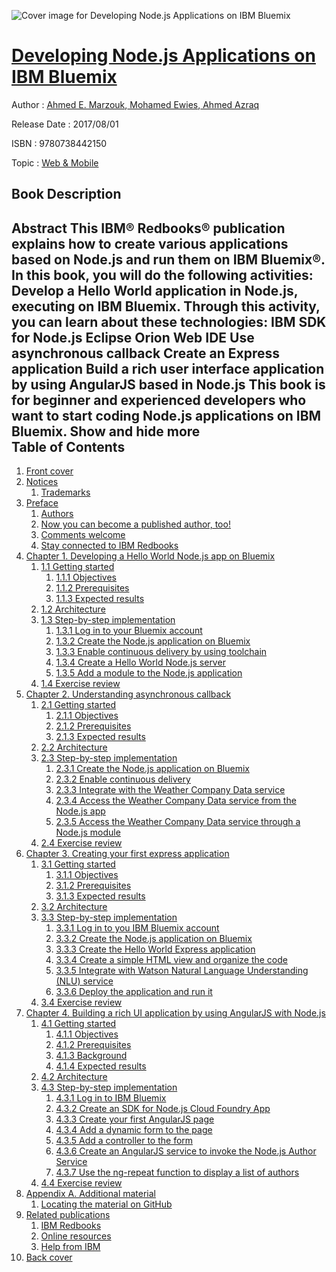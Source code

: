![Cover image for Developing Node.js Applications on IBM Bluemix](https://imgdetail.ebookreading.net/cover/cover/web_mobile/EB9780738442150.jpg)

[Developing Node.js Applications on IBM Bluemix](https://ebookreading.net/view/book/Developing+Node.js+Applications+on+IBM+Bluemix-EB9780738442150_1.html "Developing Node.js Applications on IBM Bluemix")
====================================================================================================================

Author : [Ahmed E. Marzouk](https://ebookreading.net/search/author/Ahmed+E.+Marzouk),[ Mohamed Ewies](https://ebookreading.net/search/author/+Mohamed+Ewies),[ Ahmed Azraq](https://ebookreading.net/search/author/+Ahmed+Azraq)

Release Date : 2017/08/01

ISBN : 9780738442150

Topic : [Web & Mobile](https://ebookreading.net/search/category/web-mobile)

Book Description
-----------------

 Abstract
This IBM® Redbooks® publication explains how to create various applications based on Node.js and run them on IBM Bluemix®. In this book, you will do the following activities:
Develop a Hello World application in Node.js, executing on IBM Bluemix. Through this activity, you can learn about these technologies:
IBM SDK for Node.js
Eclipse Orion Web IDE
Use asynchronous callback
Create an Express application
Build a rich user interface application by using AngularJS based in Node.js
 This book is for beginner and experienced developers who want to start coding Node.js applications on IBM Bluemix.
        Show and hide more                
Table of Contents
-----------------

1. [Front cover](https://ebookreading.net/view/book/Developing+Node.js+Applications+on+IBM+Bluemix-EB9780738442150_1.html#ww457511)
1. [Notices](https://ebookreading.net/view/book/Developing+Node.js+Applications+on+IBM+Bluemix-EB9780738442150_3.html#ww460066)
    1. [Trademarks](https://ebookreading.net/view/book/Developing+Node.js+Applications+on+IBM+Bluemix-EB9780738442150_3.html#ww459879)
1. [Preface](https://ebookreading.net/view/book/Developing+Node.js+Applications+on+IBM+Bluemix-EB9780738442150_4.html#ww769426)
    1. [Authors](https://ebookreading.net/view/book/Developing+Node.js+Applications+on+IBM+Bluemix-EB9780738442150_4.html#ww776025)
    1. [Now you can become a published author, too!](https://ebookreading.net/view/book/Developing+Node.js+Applications+on+IBM+Bluemix-EB9780738442150_4.html#ww782335)
    1. [Comments welcome](https://ebookreading.net/view/book/Developing+Node.js+Applications+on+IBM+Bluemix-EB9780738442150_4.html#ww775129)
    1. [Stay connected to IBM Redbooks](https://ebookreading.net/view/book/Developing+Node.js+Applications+on+IBM+Bluemix-EB9780738442150_4.html#ww782351)
1. [Chapter 1. Developing a Hello World Node.js app on Bluemix](https://ebookreading.net/view/book/Developing+Node.js+Applications+on+IBM+Bluemix-EB9780738442150_5.html#ww458935)
    1. [1.1 Getting started](https://ebookreading.net/view/book/Developing+Node.js+Applications+on+IBM+Bluemix-EB9780738442150_5.html#ww461398)
        1. [1.1.1 Objectives](https://ebookreading.net/view/book/Developing+Node.js+Applications+on+IBM+Bluemix-EB9780738442150_5.html#ww460924)
        1. [1.1.2 Prerequisites](https://ebookreading.net/view/book/Developing+Node.js+Applications+on+IBM+Bluemix-EB9780738442150_5.html#ww460933)
        1. [1.1.3 Expected results](https://ebookreading.net/view/book/Developing+Node.js+Applications+on+IBM+Bluemix-EB9780738442150_5.html#ww460941)
    1. [1.2 Architecture](https://ebookreading.net/view/book/Developing+Node.js+Applications+on+IBM+Bluemix-EB9780738442150_5.html#ww460954)
    1. [1.3 Step-by-step implementation](https://ebookreading.net/view/book/Developing+Node.js+Applications+on+IBM+Bluemix-EB9780738442150_5.html#ww460966)
        1. [1.3.1 Log in to your Bluemix account](https://ebookreading.net/view/book/Developing+Node.js+Applications+on+IBM+Bluemix-EB9780738442150_5.html#ww460968)
        1. [1.3.2 Create the Node.js application on Bluemix](https://ebookreading.net/view/book/Developing+Node.js+Applications+on+IBM+Bluemix-EB9780738442150_5.html#ww460975)
        1. [1.3.3 Enable continuous delivery by using toolchain](https://ebookreading.net/view/book/Developing+Node.js+Applications+on+IBM+Bluemix-EB9780738442150_5.html#ww460997)
        1. [1.3.4 Create a Hello World Node.js server](https://ebookreading.net/view/book/Developing+Node.js+Applications+on+IBM+Bluemix-EB9780738442150_5.html#ww461041)
        1. [1.3.5 Add a module to the Node.js application](https://ebookreading.net/view/book/Developing+Node.js+Applications+on+IBM+Bluemix-EB9780738442150_5.html#ww461193)
    1. [1.4 Exercise review](https://ebookreading.net/view/book/Developing+Node.js+Applications+on+IBM+Bluemix-EB9780738442150_5.html#ww461282)
1. [Chapter 2. Understanding asynchronous callback](https://ebookreading.net/view/book/Developing+Node.js+Applications+on+IBM+Bluemix-EB9780738442150_6.html#ww485557)
    1. [2.1 Getting started](https://ebookreading.net/view/book/Developing+Node.js+Applications+on+IBM+Bluemix-EB9780738442150_6.html#ww458965)
        1. [2.1.1 Objectives](https://ebookreading.net/view/book/Developing+Node.js+Applications+on+IBM+Bluemix-EB9780738442150_6.html#ww460857)
        1. [2.1.2 Prerequisites](https://ebookreading.net/view/book/Developing+Node.js+Applications+on+IBM+Bluemix-EB9780738442150_6.html#ww460859)
        1. [2.1.3 Expected results](https://ebookreading.net/view/book/Developing+Node.js+Applications+on+IBM+Bluemix-EB9780738442150_6.html#ww460867)
    1. [2.2 Architecture](https://ebookreading.net/view/book/Developing+Node.js+Applications+on+IBM+Bluemix-EB9780738442150_6.html#ww460878)
    1. [2.3 Step-by-step implementation](https://ebookreading.net/view/book/Developing+Node.js+Applications+on+IBM+Bluemix-EB9780738442150_6.html#ww460892)
        1. [2.3.1 Create the Node.js application on Bluemix](https://ebookreading.net/view/book/Developing+Node.js+Applications+on+IBM+Bluemix-EB9780738442150_6.html#ww460901)
        1. [2.3.2 Enable continuous delivery](https://ebookreading.net/view/book/Developing+Node.js+Applications+on+IBM+Bluemix-EB9780738442150_6.html#ww460926)
        1. [2.3.3 Integrate with the Weather Company Data service](https://ebookreading.net/view/book/Developing+Node.js+Applications+on+IBM+Bluemix-EB9780738442150_6.html#ww460956)
        1. [2.3.4 Access the Weather Company Data service from the Node.js app](https://ebookreading.net/view/book/Developing+Node.js+Applications+on+IBM+Bluemix-EB9780738442150_6.html#ww480994)
        1. [2.3.5 Access the Weather Company Data service through a Node.js module](https://ebookreading.net/view/book/Developing+Node.js+Applications+on+IBM+Bluemix-EB9780738442150_6.html#ww461231)
    1. [2.4 Exercise review](https://ebookreading.net/view/book/Developing+Node.js+Applications+on+IBM+Bluemix-EB9780738442150_6.html#ww461357)
1. [Chapter 3. Creating your first express application](https://ebookreading.net/view/book/Developing+Node.js+Applications+on+IBM+Bluemix-EB9780738442150_7.html#ww458935)
    1. [3.1 Getting started](https://ebookreading.net/view/book/Developing+Node.js+Applications+on+IBM+Bluemix-EB9780738442150_7.html#ww458965)
        1. [3.1.1 Objectives](https://ebookreading.net/view/book/Developing+Node.js+Applications+on+IBM+Bluemix-EB9780738442150_7.html#ww460893)
        1. [3.1.2 Prerequisites](https://ebookreading.net/view/book/Developing+Node.js+Applications+on+IBM+Bluemix-EB9780738442150_7.html#ww460903)
        1. [3.1.3 Expected results](https://ebookreading.net/view/book/Developing+Node.js+Applications+on+IBM+Bluemix-EB9780738442150_7.html#ww460909)
    1. [3.2 Architecture](https://ebookreading.net/view/book/Developing+Node.js+Applications+on+IBM+Bluemix-EB9780738442150_7.html#ww460922)
    1. [3.3 Step-by-step implementation](https://ebookreading.net/view/book/Developing+Node.js+Applications+on+IBM+Bluemix-EB9780738442150_7.html#ww460942)
        1. [3.3.1 Log in to you IBM Bluemix account](https://ebookreading.net/view/book/Developing+Node.js+Applications+on+IBM+Bluemix-EB9780738442150_7.html#ww460944)
        1. [3.3.2 Create the Node.js application on Bluemix](https://ebookreading.net/view/book/Developing+Node.js+Applications+on+IBM+Bluemix-EB9780738442150_7.html#ww460953)
        1. [3.3.3 Create the Hello World Express application](https://ebookreading.net/view/book/Developing+Node.js+Applications+on+IBM+Bluemix-EB9780738442150_7.html#ww460980)
        1. [3.3.4 Create a simple HTML view and organize the code](https://ebookreading.net/view/book/Developing+Node.js+Applications+on+IBM+Bluemix-EB9780738442150_7.html#ww461071)
        1. [3.3.5 Integrate with Watson Natural Language Understanding (NLU) service](https://ebookreading.net/view/book/Developing+Node.js+Applications+on+IBM+Bluemix-EB9780738442150_7.html#ww461192)
        1. [3.3.6 Deploy the application and run it](https://ebookreading.net/view/book/Developing+Node.js+Applications+on+IBM+Bluemix-EB9780738442150_7.html#ww461299)
    1. [3.4 Exercise review](https://ebookreading.net/view/book/Developing+Node.js+Applications+on+IBM+Bluemix-EB9780738442150_7.html#ww461341)
1. [Chapter 4. Building a rich UI application by using AngularJS with Node.js](https://ebookreading.net/view/book/Developing+Node.js+Applications+on+IBM+Bluemix-EB9780738442150_8.html#ww458935)
    1. [4.1 Getting started](https://ebookreading.net/view/book/Developing+Node.js+Applications+on+IBM+Bluemix-EB9780738442150_8.html#ww458965)
        1. [4.1.1 Objectives](https://ebookreading.net/view/book/Developing+Node.js+Applications+on+IBM+Bluemix-EB9780738442150_8.html#ww460828)
        1. [4.1.2 Prerequisites](https://ebookreading.net/view/book/Developing+Node.js+Applications+on+IBM+Bluemix-EB9780738442150_8.html#ww460835)
        1. [4.1.3 Background](https://ebookreading.net/view/book/Developing+Node.js+Applications+on+IBM+Bluemix-EB9780738442150_8.html#ww460844)
        1. [4.1.4 Expected results](https://ebookreading.net/view/book/Developing+Node.js+Applications+on+IBM+Bluemix-EB9780738442150_8.html#ww460865)
    1. [4.2 Architecture](https://ebookreading.net/view/book/Developing+Node.js+Applications+on+IBM+Bluemix-EB9780738442150_8.html#ww460875)
    1. [4.3 Step-by-step implementation](https://ebookreading.net/view/book/Developing+Node.js+Applications+on+IBM+Bluemix-EB9780738442150_8.html#ww460892)
        1. [4.3.1 Log in to IBM Bluemix](https://ebookreading.net/view/book/Developing+Node.js+Applications+on+IBM+Bluemix-EB9780738442150_8.html#ww460901)
        1. [4.3.2 Create an SDK for Node.js Cloud Foundry App](https://ebookreading.net/view/book/Developing+Node.js+Applications+on+IBM+Bluemix-EB9780738442150_8.html#ww460912)
        1. [4.3.3 Create your first AngularJS page](https://ebookreading.net/view/book/Developing+Node.js+Applications+on+IBM+Bluemix-EB9780738442150_8.html#ww460944)
        1. [4.3.4 Add a dynamic form to the page](https://ebookreading.net/view/book/Developing+Node.js+Applications+on+IBM+Bluemix-EB9780738442150_8.html#ww460996)
        1. [4.3.5 Add a controller to the form](https://ebookreading.net/view/book/Developing+Node.js+Applications+on+IBM+Bluemix-EB9780738442150_8.html#ww461024)
        1. [4.3.6 Create an AngularJS service to invoke the Node.js Author Service](https://ebookreading.net/view/book/Developing+Node.js+Applications+on+IBM+Bluemix-EB9780738442150_8.html#ww461083)
        1. [4.3.7 Use the ng-repeat function to display a list of authors](https://ebookreading.net/view/book/Developing+Node.js+Applications+on+IBM+Bluemix-EB9780738442150_8.html#ww461202)
    1. [4.4 Exercise review](https://ebookreading.net/view/book/Developing+Node.js+Applications+on+IBM+Bluemix-EB9780738442150_8.html#ww461279)
1. [Appendix A. Additional material](https://ebookreading.net/view/book/Developing+Node.js+Applications+on+IBM+Bluemix-EB9780738442150_9.html#ww453962)
    1. [Locating the material on GitHub](https://ebookreading.net/view/book/Developing+Node.js+Applications+on+IBM+Bluemix-EB9780738442150_9.html#ww460060)
1. [Related publications](https://ebookreading.net/view/book/Developing+Node.js+Applications+on+IBM+Bluemix-EB9780738442150_10.html#ww454348)
    1. [IBM Redbooks](https://ebookreading.net/view/book/Developing+Node.js+Applications+on+IBM+Bluemix-EB9780738442150_10.html#ww454350)
    1. [Online resources](https://ebookreading.net/view/book/Developing+Node.js+Applications+on+IBM+Bluemix-EB9780738442150_10.html#ww455988)
    1. [Help from IBM](https://ebookreading.net/view/book/Developing+Node.js+Applications+on+IBM+Bluemix-EB9780738442150_10.html#ww456261)
1. [Back cover](https://ebookreading.net/view/book/Developing+Node.js+Applications+on+IBM+Bluemix-EB9780738442150_12.html#ww465861)
